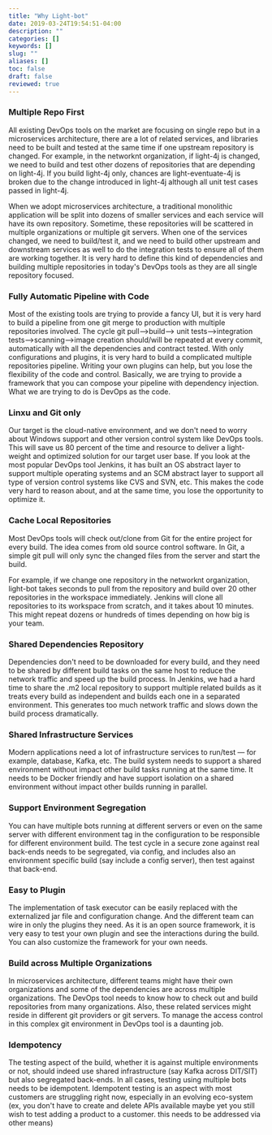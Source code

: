 ```yaml
---
title: "Why Light-bot"
date: 2019-03-24T19:54:51-04:00
description: ""
categories: []
keywords: []
slug: ""
aliases: []
toc: false
draft: false
reviewed: true
---
```


### Multiple Repo First

All existing DevOps tools on the market are focusing on single repo but in a microservices architecture, there are a lot of related services, and libraries need to be built and tested at the same time if one upstream repository is changed. For example, in the networknt organization, if light-4j is changed, we need to build and test other dozens of repositories that are depending on light-4j. If you build light-4j only, chances are light-eventuate-4j is broken due to the change introduced in light-4j although all unit test cases passed in light-4j. 

When we adopt microservices architecture, a traditional monolithic application will be split into dozens of smaller services and each service will have its own repository. Sometime, these repositories will be scattered in multiple organizations or multiple git servers. When one of the services changed, we need to build/test it, and we need to build other upstream and downstream services as well to do the integration tests to ensure all of them are working together. It is very hard to define this kind of dependencies and building multiple repositories in today's DevOps tools as they are all single repository focused.   

### Fully Automatic Pipeline with Code

Most of the existing tools are trying to provide a fancy UI, but it is very hard to build a pipeline from one git merge to production with multiple repositories involved. The cycle git pull-->build--> unit tests-->integration tests-->scanning-->image creation should/will be repeated at every commit, automatically with all the dependencies and contract tested. With only configurations and plugins, it is very hard to build a complicated multiple repositories pipeline. Writing your own plugins can help, but you lose the flexibility of the code and control. Basically, we are trying to provide a framework that you can compose your pipeline with dependency injection. What we are trying to do is DevOps as the code. 

### Linxu and Git only

Our target is the cloud-native environment, and we don't need to worry about Windows support and other version control system like DevOps tools. This will save us 80 percent of the time and resource to deliver a light-weight and optimized solution for our target user base. If you look at the most popular DevOps tool Jenkins, it has built an OS abstract layer to support multiple operating systems and an SCM abstract layer to support all type of version control systems like CVS and SVN, etc. This makes the code very hard to reason about, and at the same time, you lose the opportunity to optimize it.  

### Cache Local Repositories

Most DevOps tools will check out/clone from Git for the entire project for every build. The idea comes from old source control software. In Git, a simple git pull will only sync the changed files from the server and start the build.

For example, if we change one repository in the networknt organization, light-bot takes seconds to pull from the repository and build over 20 other repositories in the workspace immediately. Jenkins will clone all repositories to its workspace from scratch, and it takes about 10 minutes. This might repeat dozens or hundreds of times depending on how big is your team. 

### Shared Dependencies Repository

Dependencies don't need to be downloaded for every build, and they need to be shared by different build tasks on the same host to reduce the network traffic and speed up the build process. In Jenkins, we had a hard time to share the .m2 local repository to support multiple related builds as it treats every build as independent and builds each one in a separated environment. This generates too much network traffic and slows down the build process dramatically.   

### Shared Infrastructure Services

Modern applications need a lot of infrastructure services to run/test — for example, database, Kafka, etc. The build system needs to support a shared environment without impact other build tasks running at the same time. It needs to be Docker friendly and have support isolation on a shared environment without impact other builds running in parallel. 

### Support Environment Segregation

You can have multiple bots running at different servers or even on the same server with different environment tag in the configuration to be responsible for different environment build. The test cycle in a secure zone against real back-ends needs to be segregated, via config, and includes also an environment specific build (say include a config server), then test against that back-end. 

### Easy to Plugin

The implementation of task executor can be easily replaced with the externalized jar file and configuration change. And the different team can wire in only the plugins they need. As it is an open source framework, it is very easy to test your own plugin and see the interactions during the build. You can also customize the framework for your own needs.  

### Build across Multiple Organizations

In microservices architecture, different teams might have their own organizations and some of the dependencies are across multiple organizations. The DevOps tool needs to know how to check out and build repositories from many organizations. Also, these related services might reside in different git providers or git servers. To manage the access control in this complex git environment in DevOps tool is a daunting job. 

### Idempotency  

The testing aspect of the build, whether it is against multiple environments or not, should indeed use shared infrastructure (say Kafka across DIT/SIT) but also segregated back-ends. In all cases, testing using multiple bots needs to be idempotent. Idempotent testing is an aspect with most customers are struggling right now, especially in an evolving eco-system (ex, you don't have to create and delete APIs available maybe yet you still wish to test adding a product to a customer. this needs to be addressed via other means)